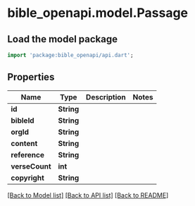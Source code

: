 # bible_openapi.model.Passage

## Load the model package
```dart
import 'package:bible_openapi/api.dart';
```

## Properties
Name | Type | Description | Notes
------------ | ------------- | ------------- | -------------
**id** | **String** |  | 
**bibleId** | **String** |  | 
**orgId** | **String** |  | 
**content** | **String** |  | 
**reference** | **String** |  | 
**verseCount** | **int** |  | 
**copyright** | **String** |  | 

[[Back to Model list]](../README.md#documentation-for-models) [[Back to API list]](../README.md#documentation-for-api-endpoints) [[Back to README]](../README.md)


